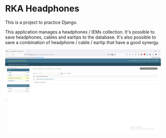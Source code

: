 RKA Headphones
==============

This is a project to practice Django.

This application manages a headphones / IEMs collection. It's possible to save headphones, cables and eartips to
the database. It's also possible to save a combination of headphone / cable / eartip that have a good synergy.

![Sample image of the admin](rka-headphones-admin.png)
